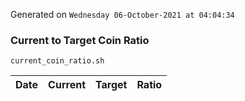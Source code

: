 Generated on `Wednesday 06-October-2021 at 04:04:34`

### Current to Target Coin Ratio
`current_coin_ratio.sh`

Date|Current|Target|Ratio
---|---|---|---
